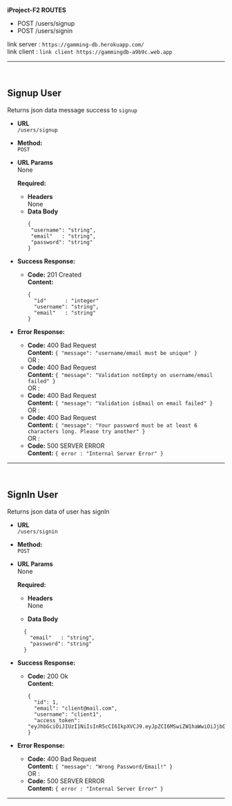 **iProject-F2 ROUTES**
- POST /users/signup
- POST /users/signin


link server : `https://gamming-db.herokuapp.com/` <br />
link client : `link client https://gammingdb-a9b9c.web.app`<br />
<hr><br />

**Signup User**
--------------
  Returns json data message success to `signup`

* **URL** <br/>
  `/users/signup`

* **Method:** <br/>
  `POST`
  
* **URL Params** <br/>
  None

  **Required:**
  * **Headers** <br/>
    None
  * **Data Body** <br/>
     ```
    {
      "username": "string",
      "email"   : "string",
      "password": "string"
    } 
    ```

* **Success Response:**
  * **Code:** 201 Created <br />
    **Content:** 
    ```
    {
      "id"      : "integer"
      "username": "string",
      "email"   : "string"
    } 
    ```

* **Error Response:**
  * **Code:** 400 Bad Request <br />
    **Content:** `{ "message": "username/email must be unique" }`
    <br/>OR :
  * **Code:** 400 Bad Request <br />
    **Content:** `{ "message": "Validation notEmpty on username/email failed" }`
    <br/>OR :
  * **Code:** 400 Bad Request <br />
    **Content:** `{ "message": "Validation isEmail on email failed" }`
    <br/>OR :
  * **Code:** 400 Bad Request <br />
  **Content:** `{ "message": "Your password must be at least 6 characters long. Please try another" }`
    <br/>OR :
  * **Code:** 500 SERVER ERROR <br />
    **Content:** `{ error : "Internal Server Error" }`
<hr><br />

**SignIn User**
--------------
  Returns json data of user has signIn

* **URL** <br/>
  `/users/signin`

* **Method:** <br/>
  `POST`
  
* **URL Params** <br/>
  None

  **Required:**
  * **Headers** <br/>
    None

  * **Data Body**
  ```
    {
      "email"   : "string",
      "password": "string"
    }
  ```

* **Success Response:**
  * **Code:** 200 Ok <br />
    **Content:** 
    ```
    {
      "id": 1,
      "email": "client@mail.com",
      "username": "client1",
      "access_token": "eyJhbGciOiJIUzI1NiIsInR5cCI6IkpXVCJ9.eyJpZCI6MSwiZW1haWwiOiJjbGllbnRAbWFpbC5jb20iLCJ1c2VybmFtZSI6ImNsaWVudDEiLCJpYXQiOjE2MTg5MzI3MjR9.MTAVFY_GemwZAvFYMSs7d3plZdy9gamhuaaHCsZvap8"
    }
    ```
 
* **Error Response:**
  * **Code:** 400 Bad Request <br />
    **Content:** `{ "message": "Wrong Password/Email!" }`
    <br/>OR :
  * **Code:** 500 SERVER ERROR <br />
    **Content:** `{ error : "Internal Server Error" }`
<hr><br />
